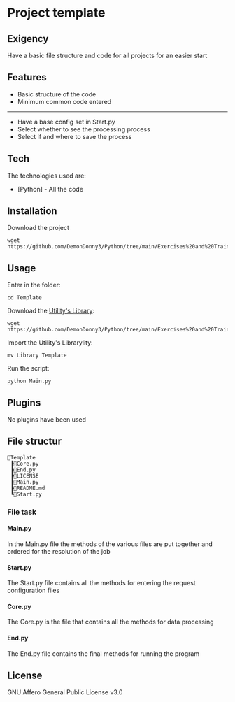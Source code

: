 # Project template
## Exigency
Have a basic file structure and code for all projects for an easier start

## Features

- Basic structure of the code
- Minimum common code entered
- ----------------------------------------------------------------
- Have a base config set in Start.py
- Select whether to see the processing process
- Select if and where to save the process

## Tech
The technologies used are:

- [Python] - All the code

## Installation
Download the project

```
wget https://github.com/DemonDonny3/Python/tree/main/Exercises%20and%20Training/Utility/Template
```

## Usage
Enter in the folder:

```
cd Template
```

Download the [Utility's Library](https://github.com/DemonDonny3/Python/tree/main/Exercises%20and%20Training/Utility/Library):
```
wget https://github.com/DemonDonny3/Python/tree/main/Exercises%20and%20Training/Utility/Library
```

Import the Utility's Librarylity:
```
mv Library Template
```

Run the script:

```
python Main.py
```

## Plugins
No plugins have been used

## File structur
```
📂Template
 ┣📜Core.py
 ┣📜End.py
 ┣📜LICENSE
 ┣📜Main.py
 ┣📜README.md
 ┗📜Start.py
```

### File task
#### Main.py
In the Main.py file the methods of the various files are put together and ordered for the resolution of the job

#### Start.py
The Start.py file contains all the methods for entering the request configuration files

#### Core.py
The Core.py is the file that contains all the methods for data processing

#### End.py
The End.py file contains the final methods for running the program

## License
GNU Affero General Public License v3.0